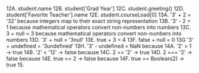 12A. student.name
12B. student['Grad Year']
12C. student.greeting()
12D. student['Favorite Teacher'].name
12E. student.courseLoad[0]
13A. '3' + 2 = '32' because integers map to their exact string representation
13B. '3' - 2 = 1 because mathematical operators convert non-numbers into numbers
13C. 3 + null = 3 because mathematical operators convert non-numbers into numbers
13D. '3' + null = '3null' 
13E. true + 3 = 4
13F. false + null = 0
13G '3' + undefined = '3undefined'
13H. '3' - undefined = NaN because
14A. '2' > 1 -> true
14B. '2' < '12' -> false because
14C. 2 == '2' -> true
14D. 2 === '2' -> false because
14E. true == 2 -> false because
14F. true == Boolean(2) -> true
15. 
